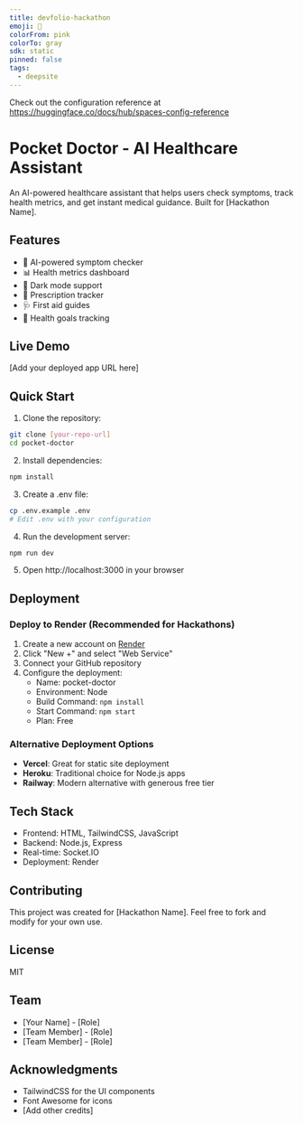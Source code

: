 ```yaml
---
title: devfolio-hackathon
emoji: 🐳
colorFrom: pink
colorTo: gray
sdk: static
pinned: false
tags:
  - deepsite
---
```


Check out the configuration reference at https://huggingface.co/docs/hub/spaces-config-reference

# Pocket Doctor - AI Healthcare Assistant

An AI-powered healthcare assistant that helps users check symptoms, track health metrics, and get instant medical guidance. Built for [Hackathon Name].

## Features

- 🏥 AI-powered symptom checker
- 📊 Health metrics dashboard
- 🌙 Dark mode support
- 💊 Prescription tracker
- 🩺 First aid guides
- 🎯 Health goals tracking

## Live Demo

[Add your deployed app URL here]

## Quick Start

1. Clone the repository:
```bash
git clone [your-repo-url]
cd pocket-doctor
```

2. Install dependencies:
```bash
npm install
```

3. Create a .env file:
```bash
cp .env.example .env
# Edit .env with your configuration
```

4. Run the development server:
```bash
npm run dev
```

5. Open http://localhost:3000 in your browser

## Deployment

### Deploy to Render (Recommended for Hackathons)

1. Create a new account on [Render](https://render.com)
2. Click "New +" and select "Web Service"
3. Connect your GitHub repository
4. Configure the deployment:
   - Name: pocket-doctor
   - Environment: Node
   - Build Command: `npm install`
   - Start Command: `npm start`
   - Plan: Free

### Alternative Deployment Options

- **Vercel**: Great for static site deployment
- **Heroku**: Traditional choice for Node.js apps
- **Railway**: Modern alternative with generous free tier

## Tech Stack

- Frontend: HTML, TailwindCSS, JavaScript
- Backend: Node.js, Express
- Real-time: Socket.IO
- Deployment: Render

## Contributing

This project was created for [Hackathon Name]. Feel free to fork and modify for your own use.

## License

MIT

## Team

- [Your Name] - [Role]
- [Team Member] - [Role]
- [Team Member] - [Role]

## Acknowledgments

- TailwindCSS for the UI components
- Font Awesome for icons
- [Add other credits]